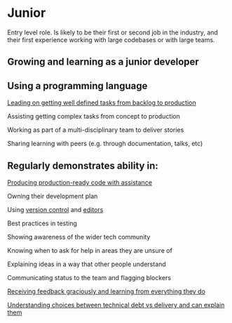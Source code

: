 
# Junior


Entry level role.  Is likely to be their first or second job in the industry, and their first experience working with large codebases or with large teams.

## Growing and learning as a junior developer

## Using a programming language

[Leading on getting well defined tasks from backlog to production](/guides/leading-on-stories.md)

Assisting getting complex tasks from concept to production

Working as part of a multi-disciplinary team to deliver stories

Sharing learning with peers (e.g. through documentation, talks, etc)



## Regularly demonstrates ability in:

[Producing production-ready code with assistance](/junior/producing-production-ready-code-with-assistance.md)

Owning their development plan

Using [version control](/guides/version-control.md) and [editors](/guides/editors.md)

Best practices in testing

Showing awareness of the wider tech community

Knowing when to ask for help in areas they are unsure of

Explaining ideas in a way that other people understand

Communicating status to the team and flagging blockers

[Receiving feedback graciously and learning from everything they do](/guides/giving-and-receiving-feedback.md)

[Understanding choices between technical debt vs delivery and can explain them](/guides/technical-debt-tradeoffs.md)



